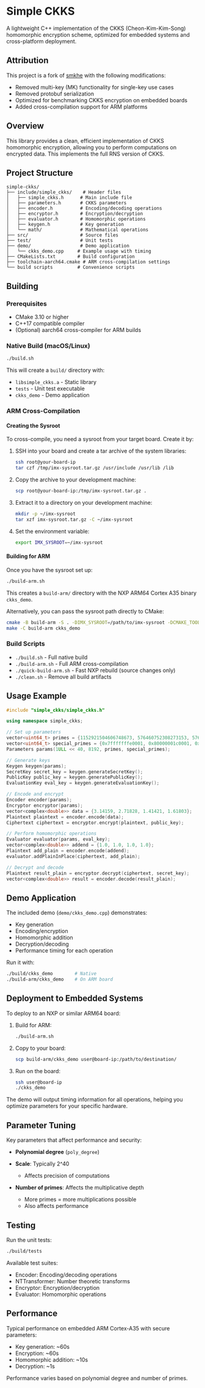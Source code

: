 # Simple CKKS

A lightweight C++ implementation of the CKKS (Cheon-Kim-Kim-Song) homomorphic encryption scheme, optimized for embedded systems and cross-platform deployment.

## Attribution

This project is a fork of [smkhe](https://github.com/andru47/smkhe) with the following modifications:
- Removed multi-key (MK) functionality for single-key use cases
- Removed protobuf serialization
- Optimized for benchmarking CKKS encryption on embedded boards
- Added cross-compilation support for ARM platforms

## Overview

This library provides a clean, efficient implementation of CKKS homomorphic encryption, allowing you to perform computations on encrypted data. This implements the full RNS version of CKKS.

## Project Structure

```
simple-ckks/
├── include/simple_ckks/    # Header files
│   ├── simple_ckks.h      # Main include file
│   ├── parameters.h       # CKKS parameters
│   ├── encoder.h          # Encoding/decoding operations
│   ├── encryptor.h        # Encryption/decryption
│   ├── evaluator.h        # Homomorphic operations
│   ├── keygen.h           # Key generation
│   └── math/              # Mathematical operations
├── src/                   # Source files
├── test/                  # Unit tests
├── demo/                  # Demo application
│   └── ckks_demo.cpp     # Example usage with timing
├── CMakeLists.txt        # Build configuration
├── toolchain-aarch64.cmake # ARM cross-compilation settings
└── build scripts         # Convenience scripts
```

## Building

### Prerequisites

- CMake 3.10 or higher
- C++17 compatible compiler
- (Optional) aarch64 cross-compiler for ARM builds

### Native Build (macOS/Linux)

```bash
./build.sh
```

This will create a `build/` directory with:
- `libsimple_ckks.a` - Static library
- `tests` - Unit test executable
- `ckks_demo` - Demo application

### ARM Cross-Compilation

#### Creating the Sysroot

To cross-compile, you need a sysroot from your target board. Create it by:

1. SSH into your board and create a tar archive of the system libraries:
   ```bash
   ssh root@your-board-ip
   tar czf /tmp/imx-sysroot.tar.gz /usr/include /usr/lib /lib
   ```

2. Copy the archive to your development machine:
   ```bash
   scp root@your-board-ip:/tmp/imx-sysroot.tar.gz .
   ```

3. Extract it to a directory on your development machine:
   ```bash
   mkdir -p ~/imx-sysroot
   tar xzf imx-sysroot.tar.gz -C ~/imx-sysroot
   ```

4. Set the environment variable:
   ```bash
   export IMX_SYSROOT=~/imx-sysroot
   ```

#### Building for ARM

Once you have the sysroot set up:
```bash
./build-arm.sh
```

This creates a `build-arm/` directory with the NXP ARM64 Cortex A35 binary `ckks_demo`.

Alternatively, you can pass the sysroot path directly to CMake:
```bash
cmake -B build-arm -S . -DIMX_SYSROOT=/path/to/imx-sysroot -DCMAKE_TOOLCHAIN_FILE=toolchain-aarch64.cmake
make -C build-arm ckks_demo
```

### Build Scripts

- `./build.sh` - Full native build
- `./build-arm.sh` - Full ARM cross-compilation
- `./quick-build-arm.sh` - Fast NXP rebuild (source changes only)
- `./clean.sh` - Remove all build artifacts

## Usage Example

```cpp
#include "simple_ckks/simple_ckks.h"

using namespace simple_ckks;

// Set up parameters
vector<uint64_t> primes = {1152921504606748673, 576460752308273153, 576460752302473217};
vector<uint64_t> special_primes = {0x7fffffffe0001, 0x80000001c0001, 0x80000002c0001, 0x7ffffffd20001};
Parameters params(1ULL << 40, 8192, primes, special_primes);

// Generate keys
Keygen keygen(params);
SecretKey secret_key = keygen.generateSecretKey();
PublicKey public_key = keygen.generatePublicKey();
EvaluationKey eval_key = keygen.generateEvaluationKey();

// Encode and encrypt
Encoder encoder(params);
Encryptor encryptor(params);
vector<complex<double>> data = {3.14159, 2.71828, 1.41421, 1.61803};
Plaintext plaintext = encoder.encode(data);
Ciphertext ciphertext = encryptor.encrypt(plaintext, public_key);

// Perform homomorphic operations
Evaluator evaluator(params, eval_key);
vector<complex<double>> addend = {1.0, 1.0, 1.0, 1.0};
Plaintext add_plain = encoder.encode(addend);
evaluator.addPlainInPlace(ciphertext, add_plain);

// Decrypt and decode
Plaintext result_plain = encryptor.decrypt(ciphertext, secret_key);
vector<complex<double>> result = encoder.decode(result_plain);
```

## Demo Application

The included demo (`demo/ckks_demo.cpp`) demonstrates:
- Key generation
- Encoding/encryption
- Homomorphic addition
- Decryption/decoding
- Performance timing for each operation

Run it with:
```bash
./build/ckks_demo        # Native
./build-arm/ckks_demo    # On ARM board
```

## Deployment to Embedded Systems

To deploy to an NXP or similar ARM64 board:

1. Build for ARM:
   ```bash
   ./build-arm.sh
   ```

2. Copy to your board:
   ```bash
   scp build-arm/ckks_demo user@board-ip:/path/to/destination/
   ```

3. Run on the board:
   ```bash
   ssh user@board-ip
   ./ckks_demo
   ```

The demo will output timing information for all operations, helping you optimize parameters for your specific hardware.

## Parameter Tuning

Key parameters that affect performance and security:

- **Polynomial degree** (`poly_degree`)

- **Scale**: Typically 2^40
  - Affects precision of computations

- **Number of primes**: Affects the multiplicative depth
  - More primes = more multiplications possible
  - Also affects performance

## Testing

Run the unit tests:
```bash
./build/tests
```

Available test suites:
- Encoder: Encoding/decoding operations
- NTTransformer: Number theoretic transforms
- Encryptor: Encryption/decryption
- Evaluator: Homomorphic operations

## Performance

Typical performance on embedded ARM Cortex-A35 with secure parameters:
- Key generation: ~60s
- Encryption: ~60s
- Homomorphic addition: ~10s
- Decryption: ~1s

Performance varies based on polynomial degree and number of primes.
